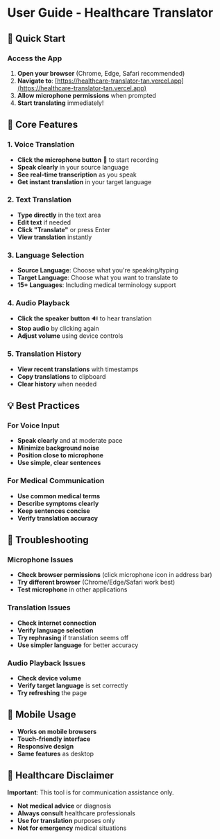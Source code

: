 # User Guide - Healthcare Translator

## 🚀 Quick Start

### Access the App
1. **Open your browser** (Chrome, Edge, Safari recommended)
2. **Navigate to**: [https://healthcare-translator-tan.vercel.app](https://healthcare-translator-tan.vercel.app)
3. **Allow microphone permissions** when prompted
4. **Start translating** immediately!

## 🎯 Core Features

### 1. Voice Translation
- **Click the microphone button** 🎤 to start recording
- **Speak clearly** in your source language
- **See real-time transcription** as you speak
- **Get instant translation** in your target language

### 2. Text Translation
- **Type directly** in the text area
- **Edit text** if needed
- **Click "Translate"** or press Enter
- **View translation** instantly

### 3. Language Selection
- **Source Language**: Choose what you're speaking/typing
- **Target Language**: Choose what you want to translate to
- **15+ Languages**: Including medical terminology support

### 4. Audio Playback
- **Click the speaker button** 🔊 to hear translation
- **Stop audio** by clicking again
- **Adjust volume** using device controls

### 5. Translation History
- **View recent translations** with timestamps
- **Copy translations** to clipboard
- **Clear history** when needed

## 💡 Best Practices

### For Voice Input
- **Speak clearly** and at moderate pace
- **Minimize background noise**
- **Position close to microphone**
- **Use simple, clear sentences**

### For Medical Communication
- **Use common medical terms**
- **Describe symptoms clearly**
- **Keep sentences concise**
- **Verify translation accuracy**

## 🔧 Troubleshooting

### Microphone Issues
- **Check browser permissions** (click microphone icon in address bar)
- **Try different browser** (Chrome/Edge/Safari work best)
- **Test microphone** in other applications

### Translation Issues
- **Check internet connection**
- **Verify language selection**
- **Try rephrasing** if translation seems off
- **Use simpler language** for better accuracy

### Audio Playback Issues
- **Check device volume**
- **Verify target language** is set correctly
- **Try refreshing** the page

## 📱 Mobile Usage

- **Works on mobile browsers**
- **Touch-friendly interface**
- **Responsive design**
- **Same features** as desktop

## 🏥 Healthcare Disclaimer

**Important**: This tool is for communication assistance only.
- **Not medical advice** or diagnosis
- **Always consult** healthcare professionals
- **Use for translation** purposes only
- **Not for emergency** medical situations
